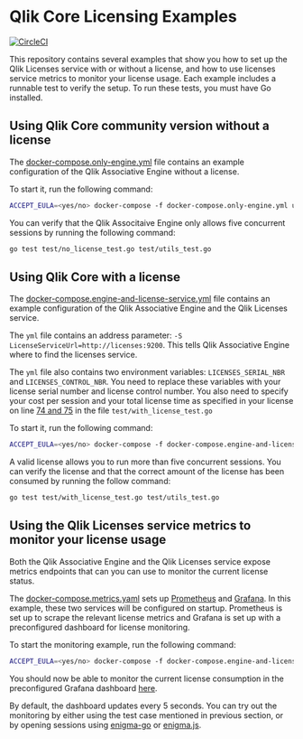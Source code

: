 # Qlik Core Licensing Examples

[![CircleCI](https://circleci.com/gh/qlik-oss/core-using-licenses.svg?style=shield)](https://circleci.com/gh/qlik-oss/core-using-licenses)

This repository contains several examples that show you how to set up the Qlik Licenses service with or without a license, and how to use licenses service metrics to monitor your license usage. Each example includes a runnable test to verify the setup. To run these tests, you must have Go installed.

## Using Qlik Core community version without a license

The [docker-compose.only-engine.yml](./docker-compose.only-engine) file contains an example configuration of the Qlik Associative Engine without a license.

To start it, run the following command:

```bash
ACCEPT_EULA=<yes/no> docker-compose -f docker-compose.only-engine.yml up -d
```

You can verify that the Qlik Associtaive Engine only allows five concurrent sessions by running the following command:

```bash
go test test/no_license_test.go test/utils_test.go
```

## Using Qlik Core with a license

The [docker-compose.engine-and-license-service.yml](./docker-compose.engine-and-license-service.yml) file contains an example configuration of the Qlik Associative Engine and the Qlik Licenses service.

The `yml` file contains an address parameter: `-S LicenseServiceUrl=http://licenses:9200`. This tells Qlik Associative Engine where to find the licenses service.

The `yml` file also contains two environment variables: `LICENSES_SERIAL_NBR` and `LICENSES_CONTROL_NBR`. You need to replace these variables with your license serial number and license control number. You also need to specify your cost per session and your total license time as specified in your license on line [74 and 75](https://github.com/qlik-oss/core-using-licenses/blob/26c32f497c0973f69ad6122ffa2bdd0ce6e4b531/test/with_license_test.go#L74) in the file `test/with_license_test.go`

To start it, run the following command:

```bash
ACCEPT_EULA=<yes/no> docker-compose -f docker-compose.engine-and-license-service.yml up -d
```

A valid license allows you to run more than five concurrent sessions. You can verify the license and that the correct amount of the license has been consumed by running the follow command:

```bash
go test test/with_license_test.go test/utils_test.go
```

## Using the Qlik Licenses service metrics to monitor your license usage

Both the Qlik Associative Engine and the Qlik Licenses service expose metrics endpoints that can you can use to monitor the current license status.

The [docker-compose.metrics.yaml](./docker-compose.metrics.yml) sets up [Prometheus](https://prometheus.io/) and [Grafana](https://grafana.com/). In this example, these two services will be configured on startup. Prometheus is set up to scrape the relevant license metrics and Grafana is set up with a preconfigured dashboard for license monitoring.

To start the monitoring example, run the following command:

```bash
ACCEPT_EULA=<yes/no> docker-compose -f docker-compose.engine-and-license-service.yml -f docker-compose.metrics.yml up -d
```

You should now be able to monitor the current license consumption in the preconfigured Grafana dashboard [here](http://localhost:3000/d/license_monitoring/qlik-core-licensing-monitoring?refresh=5s&orgId=1).

By default, the dashboard updates every 5 seconds. You can try out the monitoring by either using the test case mentioned in previous section, or by opening sessions using [enigma-go](https://github.com/qlik-oss/enigma-go) or [enigma.js](https://github.com/qlik-oss/enigma.js).
